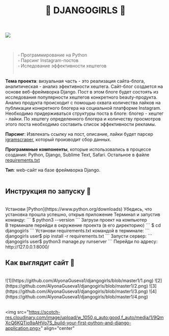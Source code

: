 <h1 align="center">🌸 DJANGOGIRLS 🌸</h1>
<br/><br/>
<img src="https://encrypted-tbn0.gstatic.com/images?q=tbn%3AANd9GcQZxuOfNKUWgQd6r6lkTRbAkemZEiL4qaSg_3Oqnl6yeek-G1-w&usqp=CAU" align="left">

<br/><br/>
> ▫ Программирование на Python
> <br/>
> ▫ Парсинг Instagram-постов
> <br/>
> ▫ Иследование эффективности хештегов
<br/><br/>

**Тема проекта**: визуальная часть - это реализация сайта-блога, аналитическая - анализ эфективности хештега. Сайт-блог создается на основе веб-фреймворка Django. Пост в этом блоге будет состоять из исследования популярности хештегов конкретного beauty-продукта. Анализ продукта происходит с помощью охвата количества лайков на публикации конкретного блогера на социальной платформе Instagram. Необходимо придерживаться структуры поста в блоге: блогер - хештег - лайки. По хештегу определенного блогера и количеству просмотров этого поста необходимо составить список эффективности рекламы.
<br/>

**Парсинг**: Извлекать ссылку на пост, описание, лайки будет парсер [igramscraper](https://github.com/realsirjoe/instagram-scraper), который производит сбор данных.
<br/>

**Программные компоненты**, которые использовались в процессе создания: Python, Django, Sublime Text, Safari. Остальное в файле [requirements.txt](https://github.com/AlyonaGuseva1/djangogirls/blob/master1/requirements.txt)
<br/>

**Тип**: web-сайт на базе фреймворка Django.
<br/><br/>

## Инструкция по запуску 🍬
<br/>
Установи [Python](https://www.python.org/downloads)
Убедись, что установка прошла успешно, открыв приложение Терминал и запустив команду:
```
$ python3 --version
```
Загрузи проект на компьютер
<br/>
В терминале перейди в окружение проекта (в его директорию)
```
$ cd djangogirls
```
Установи requirements.txt командой в терминале:
```
djangogirls user$ pip install -r requirements.txt
```
Запусти сервер:
```
djangogirls user$ python3 manage.py runserver
```
Перейди по адресу:
http://127.0.0.1:8000/

## Как выглядит сайт 🎉
<br/>
![1](https://github.com/AlyonaGuseva1/djangogirls/blob/master1/1.png)
![2](https://github.com/AlyonaGuseva1/djangogirls/blob/master1/2.png)
![3](https://github.com/AlyonaGuseva1/djangogirls/blob/master1/3.png)
![4](https://github.com/AlyonaGuseva1/djangogirls/blob/master1/4.png)
<br/><br/>

<img src="https://scotch-res.cloudinary.com/image/upload/w_1050,q_auto:good,f_auto/media/1/9QmXcQ6KQTio9aAHVo7S_build-your-first-python-and-django-application.png>" align="center"
